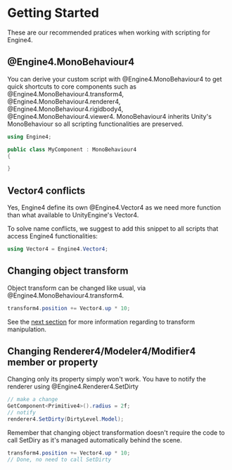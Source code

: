 # Getting Started

These are our recommended pratices when working with scripting for Engine4.

## @Engine4.MonoBehaviour4

You can derive your custom script with @Engine4.MonoBehaviour4 to get quick shortcuts to core components such as @Engine4.MonoBehaviour4.transform4, @Engine4.MonoBehaviour4.renderer4, @Engine4.MonoBehaviour4.rigidbody4, @Engine4.MonoBehaviour4.viewer4. MonoBehaviour4 inherits Unity's MonoBehaviour so all scripting functionalities are preserved.

```c#
using Engine4;

public class MyComponent : MonoBehaviour4
{

}
```

## Vector4 conflicts

Yes, Engine4 define its own @Engine4.Vector4 as we need more function than what available to UnityEngine's Vector4.

To solve name conflicts, we suggest to add this snippet to all scripts that access Engine4 functionalities:

```c#
using Vector4 = Engine4.Vector4;
```

## Changing object transform

Object transform can be changed like usual, via @Engine4.MonoBehaviour4.transform4.

```c#
transform4.position += Vector4.up * 10;
```

See the [next section](transform.md) for more information regarding to transform manipulation.

## Changing Renderer4/Modeler4/Modifier4 member or property

Changing only its property simply won't work. You have to notify the renderer using @Engine4.Renderer4.SetDirty

```c#
// make a change
GetComponent<Primitive4>().radius = 2f;
// notify
renderer4.SetDirty(DirtyLevel.Model);
```

Remember that changing object transformation doesn't require the code to call SetDiry as it's managed automatically behind the scene.

```c#
transform4.position += Vector4.up * 10;
// Done, no need to call SetDirty
```
